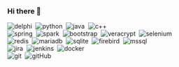 ### Hi there 👋

![delphi](https://img.shields.io/badge/-Delphi-08AAD7?style=flat&logo=delphi)&nbsp;
![python](https://img.shields.io/badge/-Python-08AAD7?style=flat&logo=python)&nbsp;
![java](https://img.shields.io/badge/-Java-08AAD7?style=flat&logo=java)&nbsp;
![c++](https://img.shields.io/badge/-C++-08AAD7?style=flat&logo=c++)&nbsp;
<br/>
![spring](https://img.shields.io/badge/-Spring-08AAD7?style=flat&logo=spring)&nbsp;
![spark](https://img.shields.io/badge/-Spark-08AAD7?style=flat&logo=spark%20ar)&nbsp;
![bootstrap](https://img.shields.io/badge/-Bootstrap-08AAD7?style=flat&logo=bootstrap)&nbsp;
![veracrypt](https://img.shields.io/badge/-Veracrypt-08AAD7?style=flat&logo=veracrypt)&nbsp;
![selenium](https://img.shields.io/badge/-Selenium-08AAD7?style=flat&logo=selenium)&nbsp;
<br/>
![redis](https://img.shields.io/badge/-Redis-08AAD7?style=flat&logo=redis)&nbsp;
![mariadb](https://img.shields.io/badge/-Mariadb-08AAD7?style=flat&logo=mariadb)&nbsp;
![sqlite](https://img.shields.io/badge/-Sqlite-08AAD7?style=flat&logo=sqlite)&nbsp;
![firebird](https://img.shields.io/badge/-Firebird-08AAD7?style=flat&logo=thunderbird)&nbsp;
![mssql](https://img.shields.io/badge/-mssql-08AAD7?style=flat&logo=MSsql)&nbsp;
<br/>
![jira](https://img.shields.io/badge/-Jira-08AAD7?style=flat&logo=jira)&nbsp;
![jenkins](https://img.shields.io/badge/-Jenkins-08AAD7?style=flat&logo=jenkins)&nbsp;
![docker](https://img.shields.io/badge/-Docker-08AAD7?style=flat&logo=docker)&nbsp;
<br/>
![git](https://img.shields.io/badge/-Git-08AAD7?style=flat&logo=git)&nbsp;
![gitHub](https://img.shields.io/badge/-GitHub-08AAD7?style=flat&logo=github)&nbsp;
<br/>


<!--
**lxxxv/lxxxv** is a ✨ _special_ ✨ repository because its `README.md` (this file) appears on your GitHub profile.

Here are some ideas to get you started:

- 🔭 I’m currently working on ...
- 🌱 I’m currently learning ...
- 👯 I’m looking to collaborate on ...
- 🤔 I’m looking for help with ...
- 💬 Ask me about ...
- 📫 How to reach me: ...
- 😄 Pronouns: ...
- ⚡ Fun fact: ...
-->
